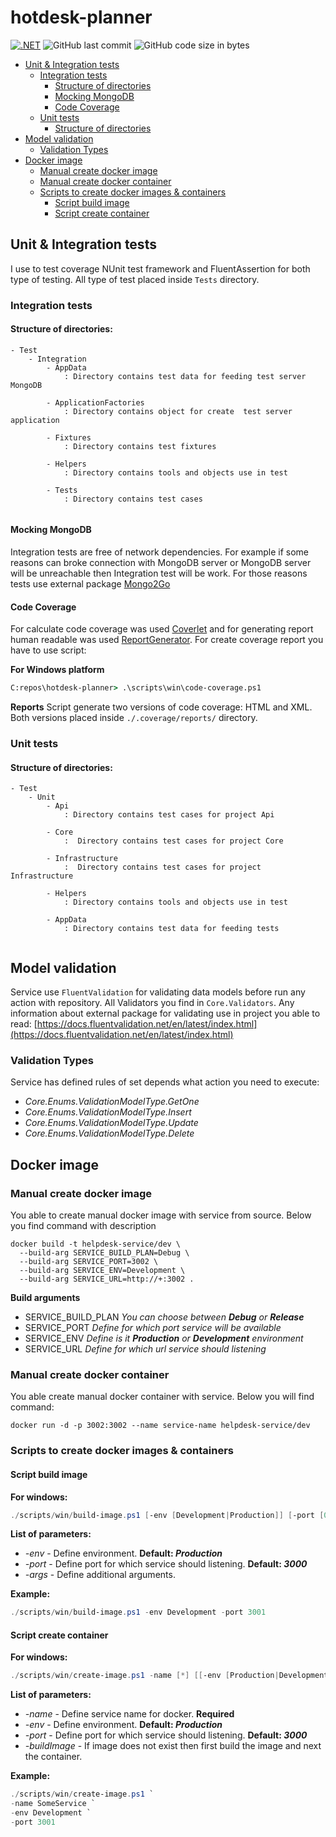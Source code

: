 # hotdesk-planner
[![.NET](https://github.com/salamonrafal/hotdesk-planner/actions/workflows/dotnet.yml/badge.svg)](https://github.com/salamonrafal/hotdesk-planner/actions/workflows/dotnet.yml) ![GitHub last commit](https://img.shields.io/github/last-commit/salamonrafal/hotdesk-planner?label=Last%20commit) ![GitHub code size in bytes](https://img.shields.io/github/languages/code-size/salamonrafal/hotdesk-planner)

* [Unit & Integration tests](#Unit--Integration-tests)
    * [Integration tests](#Integration-tests)
        * [Structure of directories](#Structure-of-directories)
        * [Mocking MongoDB](#Mocking-MongoDB)
        * [Code Coverage](#Code-Coverage)
    * [Unit tests](#Unit-tests)
        * [Structure of directories](#Structure-of-directories)
* [Model validation](#Model-validation)
  * [Validation Types](#Validation-Types)
* [Docker image](#Docker-image)
  * [Manual create docker image](#Manual-create-docker-image)
  * [Manual create docker container](#Manual-create-docker-container)
  * [Scripts to create docker images & containers](#Scripts-to-create-docker-images--containers)
    * [Script build image](#Script-build-image)
    * [Script create container](#Script-create-container)

## Unit & Integration tests

I use to test coverage NUnit test framework and FluentAssertion for both type of testing. All type of test placed inside `Tests` directory. 

### Integration tests

#### Structure of directories:

```textmate
- Test
    - Integration
        - AppData 
            : Directory contains test data for feeding test server MongoDB
            
        - ApplicationFactories 
            : Directory contains object for create  test server application
            
        - Fixtures
            : Directory contains test fixtures 
            
        - Helpers
            : Directory contains tools and objects use in test
            
        - Tests
            : Directory contains test cases
            
```

#### Mocking MongoDB 

Integration tests are free  of network dependencies. 
For example if some reasons can broke connection with MongoDB server or MongoDB server will be unreachable then Integration test will be work.
For those reasons tests use external package [Mongo2Go](https://github.com/Mongo2Go/Mongo2Go) 

#### Code Coverage

For calculate code coverage was used [Coverlet](https://github.com/coverlet-coverage/coverlet#coverlet) and for generating report human readable was used [ReportGenerator](https://github.com/danielpalme/ReportGenerator#reportgenerator).
For create coverage report you have to use script:

**For Windows platform**
```cmd
C:repos\hotdesk-planner> .\scripts\win\code-coverage.ps1
```

**Reports**
Script generate two versions of code coverage: HTML and XML. Both versions placed inside `./.coverage/reports/` directory.

### Unit tests

#### Structure of directories:

```textmate
- Test
	- Unit	
        - Api
            : Directory contains test cases for project Api
            
        - Core
            :  Directory contains test cases for project Core
            
        - Infrastructure
            :  Directory contains test cases for project Infrastructure
            
        - Helpers
            : Directory contains tools and objects use in test
            
        - AppData
            : Directory contains test data for feeding tests
            
```

## Model validation

Service use `FluentValidation` for validating data models before run any action with repository.
All Validators you find in `Core.Validators`. Any information about external package for validating use in project you able to read: [https://docs.fluentvalidation.net/en/latest/index.html](https://docs.fluentvalidation.net/en/latest/index.html)

### Validation Types

Service has defined rules of set depends what action you need  to execute:

* _Core.Enums.ValidationModelType.GetOne_
* _Core.Enums.ValidationModelType.Insert_
* _Core.Enums.ValidationModelType.Update_
* _Core.Enums.ValidationModelType.Delete_

## Docker image

### Manual create docker image
You able to create manual docker image with service from source. Below you find command with description

```shell
docker build -t helpdesk-service/dev \
  --build-arg SERVICE_BUILD_PLAN=Debug \
  --build-arg SERVICE_PORT=3002 \
  --build-arg SERVICE_ENV=Development \
  --build-arg SERVICE_URL=http://+:3002 .
```

__Build arguments__
* SERVICE_BUILD_PLAN _You can choose between ___Debug___ or ___Release____
* SERVICE_PORT _Define for which port service will be available_
* SERVICE_ENV _Define is it ___Production___ or ___Development___ environment_
* SERVICE_URL _Define for which url service should listening_

### Manual create docker container
You able create manual docker container with service. Below you will find command:

```shell
docker run -d -p 3002:3002 --name service-name helpdesk-service/dev
```
### Scripts to create docker images & containers
#### Script build image

**For windows:**
```powershell
./scripts/win/build-image.ps1 [-env [Development|Production]] [-port [0-9+]] [-args [*]]
```

**List of parameters:**
* _-env_ - Define environment. **Default: _Production_**
* _-port_ - Define port for which service should listening. **Default: _3000_**
* _-args_  - Define additional arguments.

**Example:**

```powershell
./scripts/win/build-image.ps1 -env Development -port 3001
```

#### Script create container

**For windows:**
```powershell
./scripts/win/create-image.ps1 -name [*] [[-env [Production|Development]] [-port [0-9+]] [-build-image 0|1]]
```

**List of parameters:**
* _-name_ - Define service name for docker. **Required**
* _-env_ - Define environment. **Default: _Production_**
* _-port_ - Define port for which service should listening. **Default: _3000_**
* _-buildImage_ - If image does not exist then first build the image and next the container.

**Example:**

```powershell
./scripts/win/create-image.ps1 `
-name SomeService `
-env Development `
-port 3001 
```
